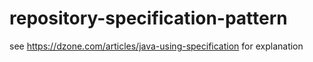 # repository-specification-pattern

see https://dzone.com/articles/java-using-specification for explanation
